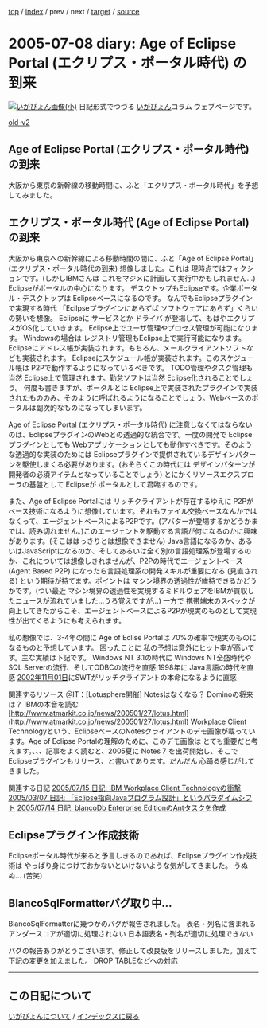[top](https://igapyon.github.io/diary/) 
 / [index](https://igapyon.github.io/diary/2005/index.html) 
 / prev 
 / next 
 / [target](https://igapyon.github.io/diary/2005/ig050708.html) 
 / [source](https://github.com/igapyon/diary/blob/gh-pages/2005/ig050708.html.src.md) 

2005-07-08 diary: Age of Eclipse Portal (エクリプス・ポータル時代) の到来
=====================================================================================================
[![いがぴょん画像(小)](https://igapyon.github.io/diary/images/iga200306s.jpg "いがぴょん")](https://igapyon.github.io/diary/memo/memoigapyon.html) 日記形式でつづる [いがぴょん](https://igapyon.github.io/diary/memo/memoigapyon.html)コラム ウェブページです。

[old-v2](ig050708-orig.html)

## Age of Eclipse Portal (エクリプス・ポータル時代) の到来

大阪から東京の新幹線の移動時間に、ふと「エクリプス・ポータル時代」を予想してみました。






## エクリプス・ポータル時代 (Age of Eclipse Portal) の到来


大阪から東京への新幹線による移動時間の間に、ふと「Age of Eclipse Portal」(エクリプス・ポータル時代の到来) 想像しました。これは
現時点ではフィクションです。(しかしIBMさんは これをマジメに計画して実行中かもしれません…)
Eclipseがポータルの中心になります。
  デスクトップもEclipseです。企業ポータル・デスクトップは Eclipseベースになるのです。
  なんでもEclipseプラグインで実現する時代
  「Ecilpseプラグインにあらずば ソフトウェアにあらず」くらいの勢いを想像。
  Eclipseに サービスとか ドライバ が登場して、もはやエクリプスがOS化していきます。
  Eclipse上でユーザ管理やプロセス管理が可能になります。
  Windowsの場合は レジストリ管理もEclipse上で実行可能になります。
  Eclipseにアドレス帳が実装されます。もちろん、メールクライアントソフトなども実装されます。
  Eclipseにスケジュール帳が実装されます。このスケジュール帳は P2Pで動作するようになっているべきです。
  TODO管理やタスク管理も 当然 Eclipse上で管理されます。勤怠ソフトは当然 Eclipse化されることでしょう。
  何度も書きますが、ポータルとは Eclipse上で実装されたプラグインで実装されたもののみ、そのように呼ばれるようになることでしょう。Webベースのポータルは副次的なものになってしまいます。


Age of Eclipse Portal (エクリプス・ポータル時代) に注意しなくてはならないのは、EclipseプラグインのWebとの透過的な統合です。一度の開発で
Eclipseプラグインとしても Webアプリケーションとしても動作すべきです。そのような透過的な実装のためには Eclipseプラグインで提供されているデザインパターンを駆使しまくる必要があります。(おそらくこの時代には
デザインパターンが開発者の必須アイテムとなっていることでしょう) とにかくリソースエクスプローラの基盤として Eclipseが ポータルとして君臨するのです。

また、Age of Eclipse Portalには リッチクライアントが存在するゆえに P2Pがベース技術になるように想像しています。それもファイル交換ベースなんかではなくって、エージェントベースによるP2Pです。(アバターが登場するかどうかまでは、読み切れません。)このエージェントを駆動する言語が何になるのかに興味があります。(そこははっきりとは想像できません)
Java言語になるのか、あるいはJavaScriptになるのか、そしてあるいは全く別の言語処理系が登場するのか、これについては想像しきれませんが、P2Pの時代でエージェントベース
(Agent Based P2P) になったら言語処理系の開発スキルが重要になる (見直される) という期待が持てます。ポイントは マシン境界の透過性が維持できるかどうかです。(つい最近
マシン境界の透過性を実現するミドルウェアをIBMが買収したニュースが流れていました…うろ覚えですが…) 一方で 携帯端末のスペックが向上してきたからこそ、エージェントベースによるP2Pが現実のものとして実現性が出てくるようにも考えられます。

私の想像では、3-4年の間に Age of Eclise Portalは 70%の確率で現実のものになるものと予想しています。
困ったことに 私の予想は意外にヒット率が高いです。主な実績は下記です。
Windows NT 3.1の時代に Windows NT全盛時代や SQL Serverの流行、そしてODBCの流行を直感
  1998年に Java言語の時代を直感
  [2002年11月01日](../2002/ig021101.html)にSWTがリッチクライアントの本命になるように直感


関連するリソース
＠IT：[Lotusphere開催] Notesはなくなる？ Dominoの将来は？ IBMの本音を読む
  [http://www.atmarkit.co.jp/news/200501/27/lotus.html](http://www.atmarkit.co.jp/news/200501/27/lotus.html)
  Workplace Client Technologyという、EclipseベースのNotesクライアントのデモ画像が載っています。Age of Eclipse Portalの理解のために、このデモ画像は とても重要だと考えます。、、、記事をよく読むと、2005夏に
  Notes 7 を出荷開始し、そこで Eclipseプラグインもリリース、と書いてあります。だんだん 心踊る感じがしてきました。


関連する日記
[2005/07/15 日記: IBM Workplace Client Technologyの衝撃](ig050715.html)
  [2005/03/07 日記: 「Eclipse指向Javaプログラム設計」というパラダイムシフト](ig050307.html)
  [2005/07/14 日記: blancoDb Enterprise EditionのAntタスクを作成](ig050714.html)



## Eclipseプラグイン作成技術


Eclipseポータル時代が来ると予言しきるのであれば、Eclipseプラグイン作成技術は やっぱり身につけておかないといけないような気がしてきました。
うぬぬ… (苦笑)

## BlancoSqlFormatterバグ取り中…


BlancoSqlFormatterに幾つかのバグが報告されました。
表名・列名に含まれるアンダースコアが適切に処理されない
  日本語表名・列名が適切に処理できない


バグの報告ありがとうございます。修正して改良版をリリースしました。加えて下記の変更を加えました。
DROP TABLEなどへの対応


----------------------------------------------------------------------------------------------------

## この日記について
[いがぴょんについて](https://igapyon.github.io/diary/memo/memoigapyon.html) / [インデックスに戻る](https://igapyon.github.io/diary/idxall.html)
